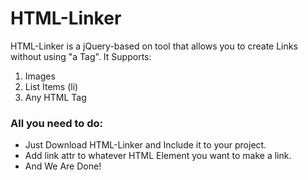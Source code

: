 # HTML-Linker

HTML-Linker is a jQuery-based on tool that allows you to create Links without using "a Tag".
It Supports:
1. Images
2. List Items (li)
3. Any HTML Tag
### All you need to do:
* Just Download HTML-Linker and Include it to your project.
* Add link attr to whatever HTML Element you want to make a link.
* And We Are Done!
